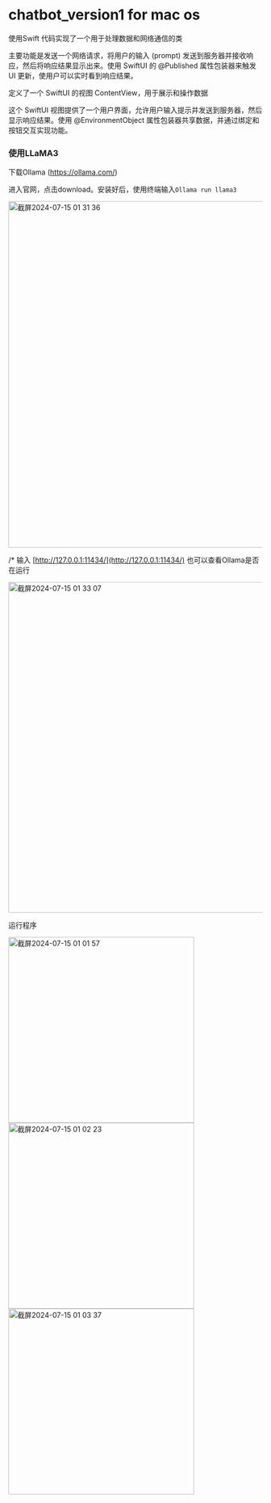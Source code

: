 # chatbot_version1 for mac os

使用Swift 代码实现了一个用于处理数据和网络通信的类

主要功能是发送一个网络请求，将用户的输入 (prompt) 发送到服务器并接收响应，然后将响应结果显示出来。使用 SwiftUI 的 @Published 属性包装器来触发 UI 更新，使用户可以实时看到响应结果。

定义了一个 SwiftUI 的视图 ContentView，用于展示和操作数据

这个 SwiftUI 视图提供了一个用户界面，允许用户输入提示并发送到服务器，然后显示响应结果。使用 @EnvironmentObject 属性包装器共享数据，并通过绑定和按钮交互实现功能。

### 使用LLaMA3
下载Ollama (https://ollama.com/)

进入官网，点击download。安装好后，使用终端输入`Ollama run llama3`

<img width="686" alt="截屏2024-07-15 01 31 36" src="https://github.com/user-attachments/assets/a47fce90-c207-4cb9-9607-ce684f3c4c3b">

/* 输入 [http://127.0.0.1:11434/](http://127.0.0.1:11434/) 也可以查看Ollama是否在运行

<img width="655" alt="截屏2024-07-15 01 33 07" src="https://github.com/user-attachments/assets/acba7887-23a2-48ca-a025-0ebf7fe0e134">

运行程序

<img width="368" alt="截屏2024-07-15 01 01 57" src="https://github.com/user-attachments/assets/399e7768-a324-40a1-a127-1a21e881a15c">

<img width="368" alt="截屏2024-07-15 01 02 23" src="https://github.com/user-attachments/assets/dd93ed79-758f-486c-9f1f-c3fdee8b88fe">

<img width="368" alt="截屏2024-07-15 01 03 37" src="https://github.com/user-attachments/assets/43036dff-7f93-4285-a1cb-3871089b6e6c">





